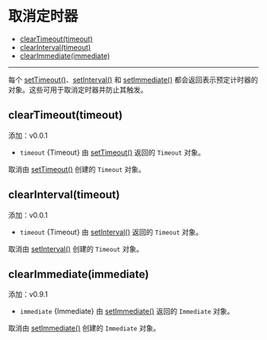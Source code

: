 # 取消定时器

* [clearTimeout(timeout)](#cleartimeouttimeout)
* [clearInterval(timeout)](#clearintervaltimeout)
* [clearImmediate(immediate)](#clearimmediateimmediate)

--------------------------------------------------

每个 [setTimeout()](./scheduling_timers.md#settimeoutcallback-delay-args)、[setInterval()](./scheduling_timers.md#setintervalcallback-delay-args) 和 [setImmediate()](./scheduling_timers.md#setimmediatecallback-args) 都会返回表示预定计时器的对象。这些可用于取消定时器并防止其触发。


## clearTimeout(timeout)

添加：v0.0.1

* `timeout` {Timeout} 由 [setTimeout()](./scheduling_timers.md#settimeoutcallback-delay-args) 返回的 `Timeout` 对象。

取消由 [setTimeout()](./scheduling_timers.md#settimeoutcallback-delay-args) 创建的 `Timeout` 对象。


## clearInterval(timeout)

添加：v0.0.1

* `timeout` {Timeout} 由 [setInterval()](./scheduling_timers.md#setintervalcallback-delay-args) 返回的 `Timeout` 对象。

取消由 [setInterval()](./scheduling_timers.md#setintervalcallback-delay-args) 创建的 `Timeout` 对象。


## clearImmediate(immediate)

添加：v0.9.1

* `immediate` {Immediate} 由 [setImmediate()](./scheduling_timers.md#setimmediatecallback-args) 返回的 `Immediate` 对象。

取消由 [setImmediate()](./scheduling_timers.md#setimmediatecallback-args) 创建的 `Immediate` 对象。